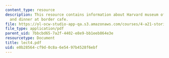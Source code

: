 ```yaml
---
content_type: resource
description: This resource contains information about Harvard museum of natural history
  and dinner at border cafe.
file: https://ol-ocw-studio-app-qa.s3.amazonaws.com/courses/4-a21-stories-without-words-photographing-the-first-year-fall-2006/e0b28564cf9d0c8a6e5497b4528f6ebf_lect4.pdf
file_type: application/pdf
parent_uid: 7bbcbd65-7a2f-4402-e8e9-bb1eeb864e3e
resourcetype: Document
title: lect4.pdf
uid: e0b28564-cf9d-0c8a-6e54-97b4528f6ebf
---
```

